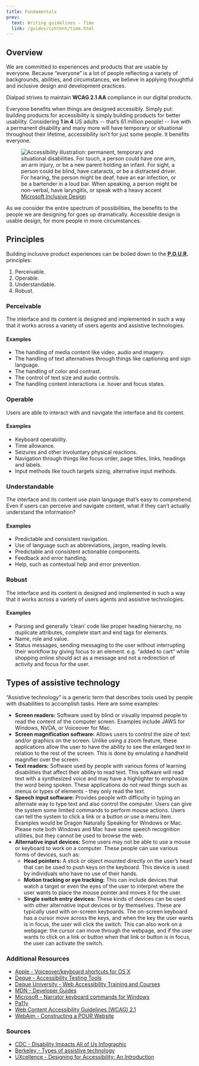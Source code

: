 ```yaml
---
title: Fundamentals
prev:
  text: Writing guidelines - Time
  link: /guides/content/time.html
---
```


## Overview

We are committed to experiences and products that are usable by everyone. Because “everyone” is a lot of people reflecting a variety of backgrounds, abilities, and circumstances, we believe in applying thoughtful and inclusive design and development practices.

Dialpad strives to maintain  **WCAG 2.1 AA** compliance in our digital products.

Everyone benefits when things are designed accessibly. Simply put: building products for accessibility is simply building products for better usability. Considering  **1 in 4** US adults -- that’s 61 million people! -- live with a permanent disability and many more will have temporary or situational throughout their lifetime, accessibility isn’t for just some people. It benefits everyone.

<figure>
  <img src="/assets/images/accessibility-graphic.png" alt="Accessibility illustration: permanent, temporary and situational disabilities. For touch, a person could have one arm, an arm injury, or be a new parent holding an infant. For sight, a person could be blind, have cataracts, or be a distracted driver. For hearing, the person might be deaf, have an ear infection, or be a bartender in a loud bar. When speaking, a person might be non-verbal, have laryngitis, or speak with a heavy accent">
  <figcaption><a href="https://www.microsoft.com/design/inclusive/" target="_blank" rel="noopener noreferrer">Microsoft Inclusive Design</a></figcaption>
</figure>

As we consider the entire spectrum of possibilities, the benefits to the people we are designing for goes up dramatically. Accessible design is usable design, for more people in more circumstances.

## Principles

Building inclusive product experiences can be boiled down to the  **<abbr title="Perceivable Operable Understandable Robust">P.O.U.R</abbr>.** principles:

1. Perceivable.
2. Operable.
3. Understandable.
4. Robust.

### Perceivable

The interface and its content is designed and implemented in such a way that it works across a variety of users agents and assistive technologies.

#### Examples

- The handling of media content like video, audio and imagery.
- The handling of text alternatives through things like captioning and sign language.
- The handling of color and contrast.
- The control of text size and audio controls.
- The handling content interactions i.e. hover and focus states.

### Operable

Users are able to interact with and navigate the interface and its content.

#### Examples

- Keyboard operability.
- Time allowance.
- Seizures and other involuntary physical reactions.
- Navigation through things like focus order, page titles, links, headings and labels.
- Input methods like touch targets sizing, alternative input methods.

### Understandable

The interface and its content use plain language that’s easy to comprehend. Even if users can perceive and navigate content, what if they can’t actually understand the information?

#### Examples

- Predictable and consistent navigation.
- Use of language such as abbreviations, jargon, reading levels.
- Predictable and consistent actionable components.
- Feedback and error handling.
- Help, such as contextual help and error prevention.

### Robust

The interface and its content is designed and implemented in such a way that it works across a variety of users agents and assistive technologies.

#### Examples

- Parsing and generally ‘clean’ code like proper heading hierarchy, no duplicate attributes, complete start and end tags for elements.
- Name, role and value.
- Status messages, sending messaging to the user without interrupting their workflow by giving focus to an element. e.g. “added to cart” while shopping online should act as a message and not a redirection of activity and focus for the user.

## Types of assistive technology

“Assistive technology” is a generic term that describes tools used by people with disabilities to accomplish tasks. Here are some examples:

- **Screen readers:** Software used by blind or visually impaired people to read the content of the computer screen. Examples include JAWS for Windows, NVDA, or Voiceover for Mac.
- **Screen magnification software:** Allows users to control the size of text and/or graphics on the screen. Unlike using a zoom feature, these applications allow the user to have the ability to see the enlarged text in relation to the rest of the screen. This is done by emulating a handheld magnifier over the screen.
- **Text readers:** Software used by people with various forms of learning disabilities that affect their ability to read text. This software will read text with a synthesized voice and may have a highlighter to emphasize the word being spoken. These applications do not read things such as menus or types of elements - they only read the text.
- **Speech input software:** Provides people with difficulty in typing an alternate way to type text and also control the computer. Users can give the system some limited commands to perform mouse actions. Users can tell the system to click a link or a button or use a menu item. Examples would be Dragon Naturally Speaking for Windows or Mac. Please note both Windows and Mac have some speech recognition utilities, but they cannot be used to browse the web.
- **Alternative input devices:** Some users may not be able to use a mouse or keyboard to work on a computer. These people can use various forms of devices, such as:
  - **Head pointers:** A stick or object mounted directly on the user’s head that can be used to push keys on the keyboard. This device is used by individuals who have no use of their hands.
  - **Motion tracking or eye tracking:** This can include devices that watch a target or even the eyes of the user to interpret where the user wants to place the mouse pointer and moves it for the user.
  - **Single switch entry devices:** These kinds of devices can be used with other alternative input devices or by themselves. These are typically used with on-screen keyboards. The on-screen keyboard has a cursor move across the keys, and when the key the user wants is in focus, the user will click the switch. This can also work on a webpage: the cursor can move through the webpage, and if the user wants to click on a link or button when that link or button is in focus, the user can activate the switch.

### Additional Resources

- [Apple - Voiceover/keyboard shortcuts for OS X](https://www.apple.com/voiceover/info/guide/_1131.html)
- [Deque - Accessibility Testing Tools](https://www.deque.com/axe/)
- [Deque University - Web Accessibility Training and Courses](https://dequeuniversity.com/)
- [MDN - Developer Guides](https://developer.mozilla.org/en-US/docs/Web/Guide)
- [Microsoft - Narrator keyboard commands for Windows](https://support.microsoft.com/en-us/windows/appendix-b-narrator-keyboard-commands-and-touch-gestures-8bdab3f4-b3e9-4554-7f28-8b15bd37410a)
- [Pa11y](https://pa11y.org/)
- [Web Content Accessibility Guidelines (WCAG) 2.1](https://www.w3.org/TR/WCAG21/)
- [WebAim - Constructing a POUR Website](https://webaim.org/articles/pour/)

### Sources

- [CDC - Disability Impacts All of Us Infographic](https://www.cdc.gov/ncbddd/disabilityandhealth/infographic-disability-impacts-all.html)
- [Berkeley - Types of assistive technology](https://webaccess.berkeley.edu/resources/assistive-technology)
- [UXcellence - Designing for Accessibility: An Introduction](https://uxcellence.com/2018/accessible-design-intro)
